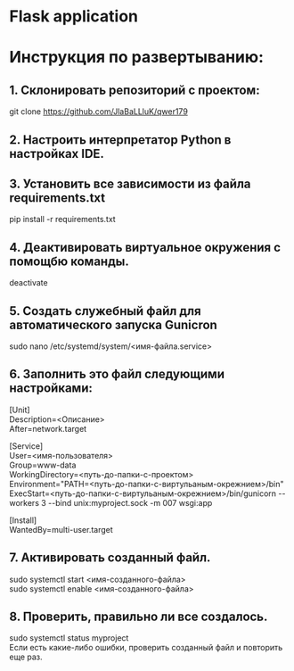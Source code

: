 # Flask application
# Инструкция по развертыванию:
## 1. Склонировать репозиторий с проектом: 
git clone https://github.com/JlaBaLLluK/qwer179
## 2. Настроить интерпретатор Python в настройках IDE.
## 3. Установить все зависимости из файла requirements.txt
pip install -r requirements.txt
## 4. Деактивировать виртуальное окружения с помощбю команды.
deactivate
## 5. Создать служебный файл для автоматического запуска Gunicron
sudo nano /etc/systemd/system/<имя-файла.service>
## 6. Заполнить это файл следующими настройками:
[Unit] <br>
Description=<Описание><br>
After=network.target<br>

[Service] <br>
User=<имя-пользователя><br>
Group=www-data<br>
WorkingDirectory=<путь-до-папки-с-проектом><br>
Environment="PATH=<путь-до-папки-с-виртульаным-окрежнием>/bin"<br>
ExecStart=<путь-до-папки-с-виртульаным-окрежнием>/bin/gunicorn --workers 3 --bind unix:myproject.sock -m 007 wsgi:app<br>

[Install] <br>
WantedBy=multi-user.target

## 7. Активировать созданный файл.
sudo systemctl start <имя-созданного-файла><br>
sudo systemctl enable <имя-созданного-файла>

## 8. Проверить, правильно ли все создалось.
sudo systemctl status myproject<br>
Если есть какие-либо ошибки, проверить созданный файл и повторить еще раз.

